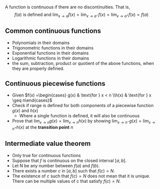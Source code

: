 A function is continuous if there are no discontinuities. That is,
$$f(a) \text{ is defined and } \displaystyle\lim_{ x \to a } f(x) = \displaystyle\lim_{ x \to a^- } f(x) = \displaystyle\lim_{ x \to a^+ } f(x) = f(a)$$
## Common continuous functions
- Polynomials in their domains
- Trigonometric functions in their domains
- Exponential functions in their domains
- Logarithmic functions in their domains
- the sum, subtraction, product or quotient of the above functions, when they are properly defined.

## Continuous piecewise functions
- Given $f(x) =\begin{cases} g(x) & \text{for } x < n \\h(x) & \text{for } x \geq n\end{cases}$
- Check if range is defined for both components of a piecewise function $g(x)$ and $h(x)$
	- Where a single function is defined, it will also be continuous
- Prove that $\displaystyle\lim_{x \to n}g(x) = \displaystyle\lim_{x \to n}h(x)$ by showing $\displaystyle\lim_{x \to n^-}g(x) = \displaystyle\lim_{x \to n^+}h(x)$ at the **transition point** $n$

## Intermediate value theorem
- Only true for continuous functions
- Suppose that $f$ is continuous on the closed interval $[a, b]$.
- Let N be any number between $f(a)$ and $f(b)$.
- There exists a number $c$ in $[a, b]$ such that $f(c) = N$.
- The existence of $c$ such that $f(c) = N$ does not mean that it is unique. There can be multiple values of c that satisfy $f(c) = N$.